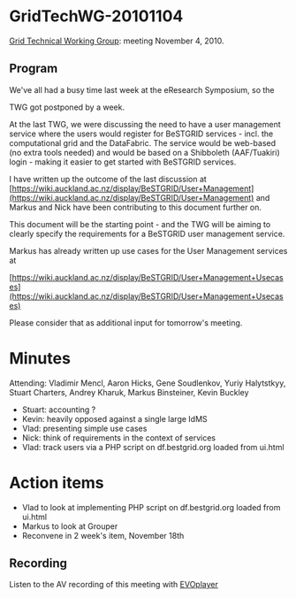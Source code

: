 # GridTechWG-20101104

[Grid Technical Working Group](/wiki/spaces/BeSTGRID/pages/3818228403): meeting November 4, 2010.

## Program

We've all had a busy time last week at the eResearch Symposium, so the

TWG got postponed by a week.

At the last TWG, we were discussing the need to have a user management service where the users would register for BeSTGRID services - incl. the computational grid and the DataFabric.  The service would be web-based (no extra tools needed) and would be based on a Shibboleth (AAF/Tuakiri) login - making it easier to get started with BeSTGRID services.

I have written up the outcome of the last discussion at [https://wiki.auckland.ac.nz/display/BeSTGRID/User+Management](https://wiki.auckland.ac.nz/display/BeSTGRID/User+Management) and Markus and Nick have been contributing to this document further on.

This document will be the starting point - and the TWG will be aiming to clearly specify the requirements for a BeSTGRID user management service.

Markus has already written up use cases for the User Management services at

[https://wiki.auckland.ac.nz/display/BeSTGRID/User+Management+Usecases](https://wiki.auckland.ac.nz/display/BeSTGRID/User+Management+Usecases)

Please consider that as additional input for tomorrow's meeting.

# Minutes

Attending: Vladimir Mencl, Aaron Hicks, Gene Soudlenkov, Yuriy Halytstkyy, Stuart Charters, Andrey Kharuk, Markus Binsteiner, Kevin Buckley

- Stuart: accounting ?
- Kevin: heavily opposed against a single large IdMS
- Vlad: presenting simple use cases
- Nick: think of requirements in the context of services
- Vlad: track users via a PHP script on df.bestgrid.org loaded from ui.html

# Action items

- Vlad to look at implementing PHP script on df.bestgrid.org loaded from ui.html
- Markus to look at Grouper
- Reconvene in 2 week's item, November 18th

## Recording

Listen to the AV recording of this meeting with [EVOplayer](http://evo.vrvs.org/evoPlayer/prod/EVOPlayer.jnlp?fileToPlay=http://media.bestgrid.org/TWG-2010-11-04.evx)
